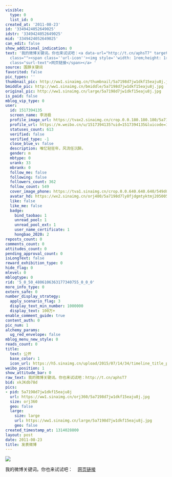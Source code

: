 ```yaml
---
visible:
  type: 0
  list_id: 0
created_at: '2011-08-23'
id: '3349424052649025'
idstr: '3349424052649025'
mid: '3349424052649025'
can_edit: false
show_additional_indication: 0
text: '我的微博关键词。你也来试试吧：<a data-url="http://t.cn/aphsT7" target="_blank" href="http://weibo.cn/sinaurl?toasturl=http%3A%2F%2Fapp.thunlp.org%2Fweibo%2Findex.jsp&luicode=10000011&lfid=2304131517394135_-_WEIBO_SECOND_PROFILE_WEIBO"
  class=""><span class=''url-icon''><img style=''width: 1rem;height: 1rem'' src=''//h5.sinaimg.cn/upload/2015/09/25/3/timeline_card_small_web_default.png''></span><span
  class="surl-text">网页链接</span></a> '
source: 围脖关键词
favorited: false
pic_types: ''
thumbnail_pic: http://ww1.sinaimg.cn/thumbnail/5a7198d7jw1dkf15eaju8j.jpg
bmiddle_pic: http://ww1.sinaimg.cn/bmiddle/5a7198d7jw1dkf15eaju8j.jpg
original_pic: http://ww1.sinaimg.cn/large/5a7198d7jw1dkf15eaju8j.jpg
is_paid: false
mblog_vip_type: 0
user:
  id: 1517394135
  screen_name: 李消极
  profile_image_url: https://tvax2.sinaimg.cn/crop.0.0.180.180.180/5a7198d7ly8fjdgmtyktmj20500500so.jpg?KID=imgbed,tva&Expires=1606399911&ssig=4TBs6%2FziDE
  profile_url: https://m.weibo.cn/u/1517394135?uid=1517394135&luicode=10000011&lfid=2304131517394135_-_WEIBO_SECOND_PROFILE_WEIBO
  statuses_count: 613
  verified: false
  verified_type: -1
  close_blue_v: false
  description: 唯忆轻狂年，风流任沉醉。
  gender: m
  mbtype: 0
  urank: 33
  mbrank: 0
  follow_me: false
  following: false
  followers_count: 362
  follow_count: 549
  cover_image_phone: https://tva1.sinaimg.cn/crop.0.0.640.640.640/549d0121tw1egm1kjly3jj20hs0hsq4f.jpg
  avatar_hd: https://wx2.sinaimg.cn/orj480/5a7198d7ly8fjdgmtyktmj20500500so.jpg
  like: false
  like_me: false
  badge:
    bind_taobao: 1
    unread_pool: 1
    unread_pool_ext: 1
    user_name_certificate: 1
    hongbao_2020: 2
reposts_count: 0
comments_count: 0
attitudes_count: 0
pending_approval_count: 0
isLongText: false
reward_exhibition_type: 0
hide_flag: 0
mlevel: 0
mblogtype: 0
rid: '5_0_50_4806106363177340755_0_0_0'
more_info_type: 0
extern_safe: 0
number_display_strategy:
  apply_scenario_flag: 3
  display_text_min_number: 1000000
  display_text: 100万+
enable_comment_guide: true
content_auth: 0
pic_num: 1
alchemy_params:
  ug_red_envelope: false
mblog_menu_new_style: 0
reads_count: 0
title:
  text: 公开
  base_color: 1
  icon_url: https://h5.sinaimg.cn/upload/2015/07/14/34/timeline_title_public_default.png
weibo_position: 1
show_attitude_bar: 0
raw_text: 我的微博关键词。你也来试试吧：http://t.cn/aphsT7 ​​​
bid: xkJKdb78d
pics:
- pid: 5a7198d7jw1dkf15eaju8j
  url: https://ww1.sinaimg.cn/orj360/5a7198d7jw1dkf15eaju8j.jpg
  size: orj360
  geo: false
  large:
    size: large
    url: https://ww1.sinaimg.cn/large/5a7198d7jw1dkf15eaju8j.jpg
    geo: false
created_timestamp_at: 1314028800
layout: post
date: 2011-08-23
title: 发表微博
---
```


![](http://ww1.sinaimg.cn/large/5a7198d7jw1dkf15eaju8j.jpg)

我的微博关键词。你也来试试吧：<a data-url="http://t.cn/aphsT7" target="_blank" href="http://weibo.cn/sinaurl?toasturl=http%3A%2F%2Fapp.thunlp.org%2Fweibo%2Findex.jsp&luicode=10000011&lfid=2304131517394135_-_WEIBO_SECOND_PROFILE_WEIBO" class=""><span class='url-icon'><img style='width: 1rem;height: 1rem' src='//h5.sinaimg.cn/upload/2015/09/25/3/timeline_card_small_web_default.png'></span><span class="surl-text">网页链接</span></a> 

